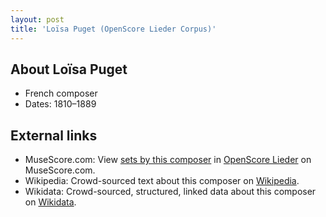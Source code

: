 ```yaml
---
layout: post
title: 'Loïsa Puget (OpenScore Lieder Corpus)'
---
```


## About Loïsa Puget

- French composer
- Dates: 1810–1889

## External links

- MuseScore.com: View [sets by this composer] in [OpenScore Lieder] on MuseScore.com.
- Wikipedia: Crowd-sourced text about this composer on [Wikipedia].
- Wikidata: Crowd-sourced, structured, linked data about this composer on [Wikidata].

[Wikipedia]: https://en.wikipedia.org/wiki/Loïsa_Puget
[Wikidata]: https://www.wikidata.org/wiki/Q3264560
[sets by this composer]: https://musescore.com/openscore-lieder-corpus/sets?order=title&text=Puget,+Loïsa
[OpenScore Lieder]: https://musescore.com/openscore-lieder-corpus

